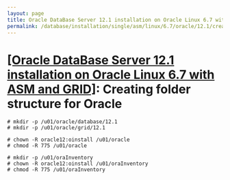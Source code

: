 ```yaml
---
layout: page
title: Oracle DataBase Server 12.1 installation on Oracle Linux 6.7 with ASM and GRID - Creating folder structure for Oracle
permalink: /database/installation/single/asm/linux/6.7/oracle/12.1/create-folder-structure-and-user-permissions/
---
```



# <a href="/database/installation/single/asm/linux/6.7/oracle/12.1/">[Oracle DataBase Server 12.1 installation on Oracle Linux 6.7 with ASM and GRID]</a>: Creating folder structure for Oracle


	# mkdir -p /u01/oracle/database/12.1
	# mkdir -p /u01/oracle/grid/12.1

	# chown -R oracle12:oinstall /u01/oracle
	# chmod -R 775 /u01/oracle

	# mkdir -p /u01/oraInventory
	# chown -R oracle12:oinstall /u01/oraInventory
	# chmod -R 775 /u01/oraInventory
